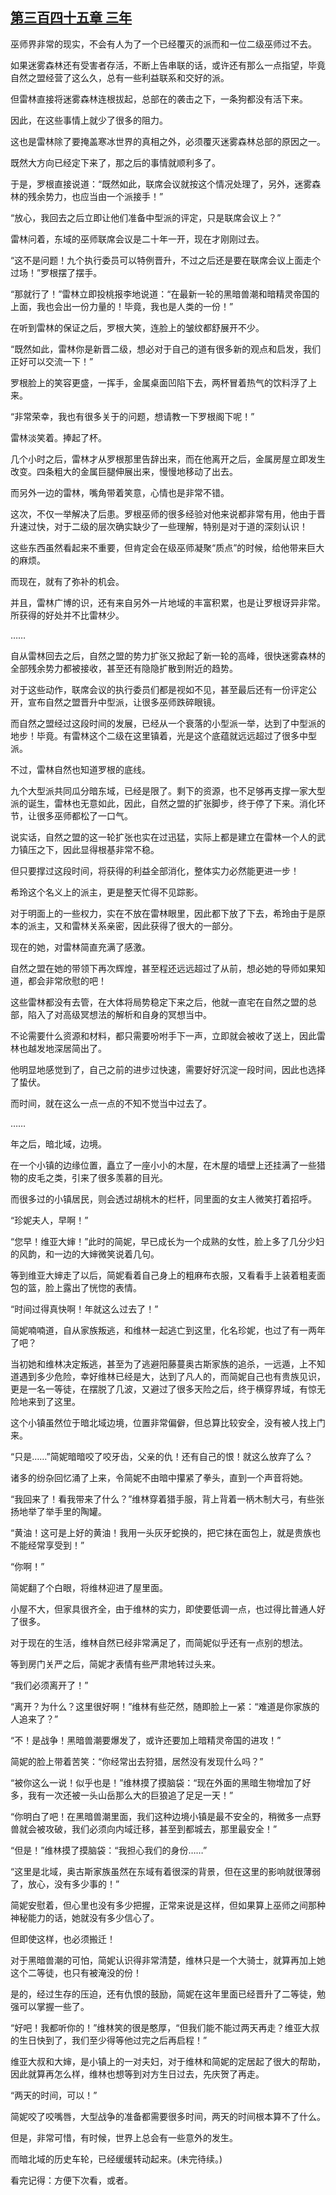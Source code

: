 ## [第三百四十五章 三年](https://www.xxbiquge.com/11_11222/8876214.html)


  巫师界非常的现实，不会有人为了一个已经覆灭的派而和一位二级巫师过不去。

  如果迷雾森林还有受害者存活，不断上告串联的话，或许还有那么一点指望，毕竟自然之盟经营了这么久，总有一些利益联系和交好的派。

  但雷林直接将迷雾森林连根拔起，总部在的袭击之下，一条狗都没有活下来。

  因此，在这些事情上就少了很多的阻力。

  这也是雷林除了要掩盖寒冰世界的真相之外，必须覆灭迷雾森林总部的原因之一。

  既然大方向已经定下来了，那之后的事情就顺利多了。

  于是，罗根直接说道：“既然如此，联席会议就按这个情况处理了，另外，迷雾森林的残余势力，也应当由一个派接手！”

  “放心，我回去之后立即让他们准备中型派的评定，只是联席会议上？”

  雷林问着，东域的巫师联席会议是二十年一开，现在才刚刚过去。

  “这不是问题！九个执行委员可以特例晋升，不过之后还是要在联席会议上面走个过场！”罗根摆了摆手。

  “那就行了！”雷林立即投桃报李地说道：“在最新一轮的黑暗兽潮和暗精灵帝国的上面，我也会出一份力量的！毕竟，我也是人类的一份！”

  在听到雷林的保证之后，罗根大笑，连脸上的皱纹都舒展开不少。

  “既然如此，雷林你是新晋二级，想必对于自己的道有很多新的观点和启发，我们正好可以交流一下！”

  罗根脸上的笑容更盛，一挥手，金属桌面凹陷下去，两杯冒着热气的饮料浮了上来。

  “非常荣幸，我也有很多关于的问题，想请教一下罗根阁下呢！”

  雷林淡笑着。捧起了杯。

  几个小时之后，雷林才从罗根那里告辞出来，而在他离开之后，金属房屋立即发生改变。四条粗大的金属巨腿伸展出来，慢慢地移动了出去。

  而另外一边的雷林，嘴角带着笑意，心情也是非常不错。

  这次，不仅一举解决了后患。罗根巫师的很多经验对他来说都非常有用，他由于晋升速过快，对于二级的层次确实缺少了一些理解，特别是对于道的深刻认识！

  这些东西虽然看起来不重要，但肯定会在级巫师凝聚“质点”的时候，给他带来巨大的麻烦。

  而现在，就有了弥补的机会。

  并且，雷林广博的识，还有来自另外一片地域的丰富积累，也是让罗根讶异非常。所获得的好处并不比雷林少。

  ……

  自从雷林回去之后，自然之盟的势力扩张又掀起了新一轮的高峰，很快迷雾森林的全部残余势力都被接收，甚至还有隐隐扩散到附近的趋势。

  对于这些动作，联席会议的执行委员们都是视如不见，甚至最后还有一份评定公开，宣布自然之盟晋升中型派，让很多巫师跌碎眼镜。

  而自然之盟经过这段时间的发展，已经从一个衰落的小型派一举，达到了中型派的地步！毕竟。有雷林这个二级在这里镇着，光是这个底蕴就远远超过了很多中型派。

  不过，雷林自然也知道罗根的底线。

  九个大型派共同瓜分暗东域，已经是限了。剩下的资源，也不足够再支撑一家大型派的诞生，雷林也无意如此，因此，自然之盟的扩张脚步，终于停了下来。消化环节，让很多巫师都松了一口气。

  说实话，自然之盟的这一轮扩张也实在过迅猛，实际上都是建立在雷林一个人的武力镇压之下，因此显得根基非常不稳。

  但只要撑过这段时间，将获得的利益全部消化，整体实力必然能更进一步！

  希玲这个名义上的派主，更是整天忙得不见踪影。

  对于明面上的一些权力，实在不放在雷林眼里，因此都下放了下去，希玲由于是原本的派主，又和雷林关系亲密，因此获得了很大的一部分。

  现在的她，对雷林简直充满了感激。

  自然之盟在她的带领下再次辉煌，甚至程还远远超过了从前，想必她的导师如果知道，都会非常欣慰的吧！

  这些雷林都没有去管，在大体将局势稳定下来之后，他就一直宅在自然之盟的总部，陷入了对高级冥想法的解析和自身的冥想当中。

  不论需要什么资源和材料，都只需要吩咐手下一声，立即就会被收了送上，因此雷林也越发地深居简出了。

  他明显地感觉到了，自己之前的进步过快速，需要好好沉淀一段时间，因此也选择了蛰伏。

  而时间，就在这么一点一点的不知不觉当中过去了。

  ……

  年之后，暗北域，边境。

  在一个小镇的边缘位置，矗立了一座小小的木屋，在木屋的墙壁上还挂满了一些猎物的皮毛之类，引来了很多羡慕的目光。

  而很多过的小镇居民，则会透过胡桃木的栏杆，同里面的女主人微笑打着招呼。

  “珍妮夫人，早啊！”

  “您早！维亚大婶！”此时的简妮，早已成长为一个成熟的女性，脸上多了几分少妇的风韵，和一边的大婶微笑说着几句。

  等到维亚大婶走了以后，简妮看着自己身上的粗麻布衣服，又看看手上装着粗麦面包的篮，脸上露出了恍惚的表情。

  “时间过得真快啊！年就这么过去了！”

  简妮喃喃道，自从家族叛逃，和维林一起逃亡到这里，化名珍妮，也过了有一两年了吧？

  当初她和维林决定叛逃，甚至为了逃避阳藤蔓奥古斯家族的追杀，一远遁，上不知道遇到多少危险，幸好维林已经是大，达到了凡人的，而简妮自己也有贵族见识，更是一名一等徒，在摆脱了几波，又避过了很多天险之后，终于横穿界域，有惊无险地来到了这里。

  这个小镇虽然位于暗北域边境，位置非常偏僻，但总算比较安全，没有被人找上门来。

  “只是……”简妮暗暗咬了咬牙齿，父亲的仇！还有自己的恨！就这么放弃了么？

  诸多的纷杂回忆涌了上来，令简妮不由暗中攥紧了拳头，直到一个声音将她。

  “我回来了！看我带来了什么？”维林穿着猎手服，背上背着一柄木制大弓，有些张扬地举了举手里的陶罐。

  “黄油！这可是上好的黄油！我用一头灰牙蛇换的，把它抹在面包上，就是贵族也不能经常享受到！”

  “你啊！”

  简妮翻了个白眼，将维林迎进了屋里面。

  小屋不大，但家具很齐全，由于维林的实力，即使要低调一点，也过得比普通人好了很多。

  对于现在的生活，维林自然已经非常满足了，而简妮似乎还有一点别的想法。

  等到房门关严之后，简妮才表情有些严肃地转过头来。

  “我们必须离开了！”

  “离开？为什么？这里很好啊！”维林有些茫然，随即脸上一紧：“难道是你家族的人追来了？”

  “不！是战争！黑暗兽潮要爆发了，或许还要加上暗精灵帝国的进攻！”

  简妮的脸上带着苦笑：“你经常出去狩猎，居然没有发现什么吗？”

  “被你这么一说！似乎也是！”维林摸了摸脑袋：“现在外面的黑暗生物增加了好多，我有一次还被一头山岳那么大的巨狼追了足足一天！”

  “你明白了吧！在黑暗兽潮里面，我们这种边境小镇是最不安全的，稍微多一点野兽就会被攻破，我们必须向内域迁移，甚至到都城去，那里最安全！”

  “但是！”维林摸了摸脑袋：“我担心我们的身份……”

  “这里是北域，奥古斯家族虽然在东域有着很深的背景，但在这里的影响就很薄弱了，放心，没有多少事的！”

  简妮安慰着，但心里也没有多少把握，正常来说是这样，但如果算上巫师之间那种神秘能力的话，她就没有多少信心了。

  但即使这样，也必须搬迁！

  对于黑暗兽潮的可怕，简妮认识得非常清楚，维林只是一个大骑士，就算再加上她这个二等徒，也只有被淹没的份！

  是的，经过生存的压迫，还有仇恨的鼓励，简妮在这年里面已经晋升了二等徒，勉强可以掌握一些了。

  “好吧！我都听你的！”维林笑的很是憨厚，“但我们能不能过两天再走？维亚大叔的生日快到了，我们至少得等他过完之后再启程！”

  维亚大叔和大婶，是小镇上的一对夫妇，对于维林和简妮的定居起了很大的帮助，因此就算再怎么样，维林也想等到对方生日过去，先庆贺了再走。

  “两天的时间，可以！”

  简妮咬了咬嘴唇，大型战争的准备都需要很多时间，两天的时间根本算不了什么。

  但是，非常可惜，有时候，世界上总会有一些意外的发生。

  而暗北域的历史车轮，已经缓缓转动起来。(未完待续。)

  看完记得：方便下次看，或者。
